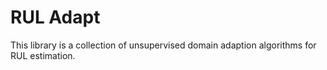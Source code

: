 # RUL Adapt

This library is a collection of unsupervised domain adaption algorithms for RUL estimation.